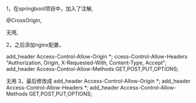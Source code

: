 

1，在springboot项目中，加入了注解,

@CrossOrigin,

无用,

 

2，之后添加nginx配置，

add_header Access-Control-Allow-Origin *;
ccess-Control-Allow-Headers "Authorization, Origin, X-Requested-With, Content-Type, Accept";
add_header Access-Control-Allow-Methods GET,POST,PUT,OPTIONS;

无用
3，最后修改成
add_header Access-Control-Allow-Origin *;
add_header Access-Control-Allow-Headers *;
add_header Access-Control-Allow-Methods GET,POST,PUT,OPTIONS;
